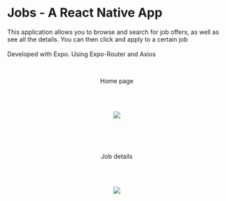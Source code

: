 # Jobs - A React Native App

This application allows you to browse and search for job offers, as well as see all the details. You can then click and apply to a certain job
<br>
<br>
Developed with Expo. Using Expo-Router and Axios

<br> 
<p align="center">
  Home page
</p>
<br>
<br> 
<p align="center">
  <img src="https://i.postimg.cc/zBGvQ48L/Screenshot-1692664403.png"/>
</p>

<br>
<br>
<br> 
<p align="center">
  Job details
</p>
<br>
<br> 
<p align="center">
  <img src="https://i.postimg.cc/3NyR8pyY/Screenshot-1692668205.png"/>
</p>
